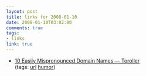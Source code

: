 ```yaml
--- 
layout: post
title: links for 2008-01-10
date: 2008-01-10T03:02:00
comments: true
tags:
- links
link: true
---
```

<ul class="delicious">
	<li>
		<div class="delicious-link"><a href="http://www.toroller.com/2008/01/09/mispronounced-domain-names/">  10 Easily Mispronounced Domain Names — Toroller</a></div>
		<div class="delicious-tags">(tags: <a href="http://del.icio.us/zanshin/url">url</a> <a href="http://del.icio.us/zanshin/humor">humor</a>)</div>
	</li>
</ul>
